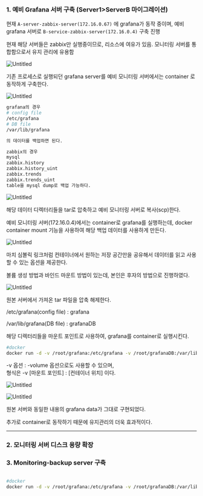 ### 1. 예비 Grafana 서버 구축 (Server1>ServerB 마이그레이션)

현재 `A-server-zabbix-server(172.16.0.67)` 에 grafana가 동작 중이며, 
예비 grafana 서버로 `B-service-zabbix-server(172.16.0.4)` 구축 진행

현재 해당 서버들은 zabbix만 실행중이므로, 리소스에 여유가 있음. 모니터링 서버를 통합함으로서 유지 관리에 유용함

![Untitled](%E1%84%87%E1%85%A9%E1%86%AB%E1%84%89%E1%85%A1%20%E1%84%86%E1%85%A9%E1%84%82%E1%85%B5%E1%84%90%E1%85%A5%E1%84%85%E1%85%B5%E1%86%BC%20%E1%84%89%E1%85%B5%E1%84%89%E1%85%B3%E1%84%90%E1%85%A6%E1%86%B7%20%E1%84%87%E1%85%A2%E1%86%A8%E1%84%8B%E1%85%A5%E1%86%B8%20%E1%84%89%E1%85%A5%E1%84%87%E1%85%A5%20%E1%84%80%E1%85%AE%E1%84%8E%E1%85%AE%E1%86%A8%2029f9574659c34441aebdd53006294b1f/Untitled.png)

기존 프로세스로 실행되던 grafana server를 예비 모니터링 서버에서는 container 로 동작하게 구축한다.

![Untitled](%E1%84%87%E1%85%A9%E1%86%AB%E1%84%89%E1%85%A1%20%E1%84%86%E1%85%A9%E1%84%82%E1%85%B5%E1%84%90%E1%85%A5%E1%84%85%E1%85%B5%E1%86%BC%20%E1%84%89%E1%85%B5%E1%84%89%E1%85%B3%E1%84%90%E1%85%A6%E1%86%B7%20%E1%84%87%E1%85%A2%E1%86%A8%E1%84%8B%E1%85%A5%E1%86%B8%20%E1%84%89%E1%85%A5%E1%84%87%E1%85%A5%20%E1%84%80%E1%85%AE%E1%84%8E%E1%85%AE%E1%86%A8%2029f9574659c34441aebdd53006294b1f/Untitled%201.png)

```bash
grafana의 경우 
# config file
/etc/grafana
# DB file
/var/lib/grafana

의 데이터를 백업하면 된다.

zabbix의 경우
mysql 
zabbix.history
zabbix.history_uint
zabbix.trends
zabbix.trends_uint
table을 mysql dump로 백업 가능하다.
```

![Untitled](%E1%84%87%E1%85%A9%E1%86%AB%E1%84%89%E1%85%A1%20%E1%84%86%E1%85%A9%E1%84%82%E1%85%B5%E1%84%90%E1%85%A5%E1%84%85%E1%85%B5%E1%86%BC%20%E1%84%89%E1%85%B5%E1%84%89%E1%85%B3%E1%84%90%E1%85%A6%E1%86%B7%20%E1%84%87%E1%85%A2%E1%86%A8%E1%84%8B%E1%85%A5%E1%86%B8%20%E1%84%89%E1%85%A5%E1%84%87%E1%85%A5%20%E1%84%80%E1%85%AE%E1%84%8E%E1%85%AE%E1%86%A8%2029f9574659c34441aebdd53006294b1f/Untitled%202.png)

해당 데이터 디렉터리들을 tar로 압축하고 예비 모니터링 서버로 복사(scp)한다.

예비 모니터링 서버(172.16.0.4)에서는 container로 grafana를 실행하는데, docker container mount 기능을 사용하여 해당 백업 데이터를 사용하게 만든다.

![Untitled](%E1%84%87%E1%85%A9%E1%86%AB%E1%84%89%E1%85%A1%20%E1%84%86%E1%85%A9%E1%84%82%E1%85%B5%E1%84%90%E1%85%A5%E1%84%85%E1%85%B5%E1%86%BC%20%E1%84%89%E1%85%B5%E1%84%89%E1%85%B3%E1%84%90%E1%85%A6%E1%86%B7%20%E1%84%87%E1%85%A2%E1%86%A8%E1%84%8B%E1%85%A5%E1%86%B8%20%E1%84%89%E1%85%A5%E1%84%87%E1%85%A5%20%E1%84%80%E1%85%AE%E1%84%8E%E1%85%AE%E1%86%A8%2029f9574659c34441aebdd53006294b1f/Untitled%203.png)

마치 심볼릭 링크처럼 컨테이너에서 원하는 저장 공간만을 공유해서 데이터를 읽고 사용할 수 있는 옵션을 제공한다.

볼륨 생성 방법과 바인드 마운트 방법이 있는데, 본인은 후자의 방법으로 진행하였다.

![Untitled](%E1%84%87%E1%85%A9%E1%86%AB%E1%84%89%E1%85%A1%20%E1%84%86%E1%85%A9%E1%84%82%E1%85%B5%E1%84%90%E1%85%A5%E1%84%85%E1%85%B5%E1%86%BC%20%E1%84%89%E1%85%B5%E1%84%89%E1%85%B3%E1%84%90%E1%85%A6%E1%86%B7%20%E1%84%87%E1%85%A2%E1%86%A8%E1%84%8B%E1%85%A5%E1%86%B8%20%E1%84%89%E1%85%A5%E1%84%87%E1%85%A5%20%E1%84%80%E1%85%AE%E1%84%8E%E1%85%AE%E1%86%A8%2029f9574659c34441aebdd53006294b1f/Untitled%204.png)

원본 서버에서 가져온 tar 파일을 압축 해제한다.  

/etc/grafana(config file) : grafana

/var/lib/grafana(DB file) : grafanaDB

해당 디렉터리들을 마운트 포인트로 사용하여, grafana를 container로 실행시킨다.

```bash
#docker 
docker run -d -v /root/grafana:/etc/grafana -v /root/grafanaDB:/var/lib/grafana -p 3333:3000 grafana/grafana:9.2.2-ubuntu
```

-v 옵션 : -volume 옵션으로도 사용할 수 있으며,   
형식은 -v [마운트 포인트] : [컨테이너 위치] 이다.

![Untitled](%E1%84%87%E1%85%A9%E1%86%AB%E1%84%89%E1%85%A1%20%E1%84%86%E1%85%A9%E1%84%82%E1%85%B5%E1%84%90%E1%85%A5%E1%84%85%E1%85%B5%E1%86%BC%20%E1%84%89%E1%85%B5%E1%84%89%E1%85%B3%E1%84%90%E1%85%A6%E1%86%B7%20%E1%84%87%E1%85%A2%E1%86%A8%E1%84%8B%E1%85%A5%E1%86%B8%20%E1%84%89%E1%85%A5%E1%84%87%E1%85%A5%20%E1%84%80%E1%85%AE%E1%84%8E%E1%85%AE%E1%86%A8%2029f9574659c34441aebdd53006294b1f/Untitled%205.png)

![Untitled](%E1%84%87%E1%85%A9%E1%86%AB%E1%84%89%E1%85%A1%20%E1%84%86%E1%85%A9%E1%84%82%E1%85%B5%E1%84%90%E1%85%A5%E1%84%85%E1%85%B5%E1%86%BC%20%E1%84%89%E1%85%B5%E1%84%89%E1%85%B3%E1%84%90%E1%85%A6%E1%86%B7%20%E1%84%87%E1%85%A2%E1%86%A8%E1%84%8B%E1%85%A5%E1%86%B8%20%E1%84%89%E1%85%A5%E1%84%87%E1%85%A5%20%E1%84%80%E1%85%AE%E1%84%8E%E1%85%AE%E1%86%A8%2029f9574659c34441aebdd53006294b1f/Untitled%206.png)

원본 서버와 동일한 내용의 grafana data가 그대로 구현되었다.

추가로 container로 동작하기 때문에 유지관리의 더욱 효과적이다.

---

### 2. 모니터링 서버 디스크 용량 확장

### 3. Monitoring-backup server 구축

```bash

#docker 
docker run -d -v /root/grafana:/etc/grafana -v /root/grafanaDB:/var/lib/grafana -p 3333:3000 grafana/grafana:9.2.2-ubuntu
```
